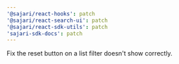 ```yaml
---
'@sajari/react-hooks': patch
'@sajari/react-search-ui': patch
'@sajari/react-sdk-utils': patch
'sajari-sdk-docs': patch
---
```


Fix the reset button on a list filter doesn't show correctly.
